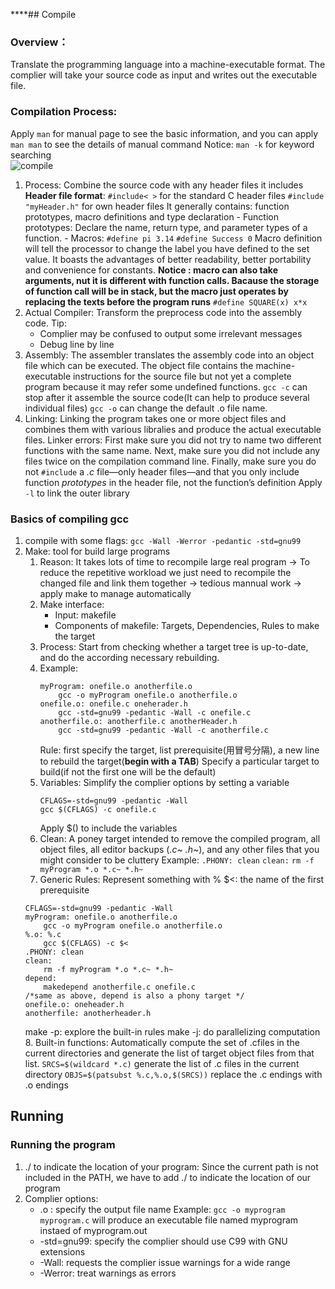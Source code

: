 ---
---

****## Compile
### Overview：
   Translate the programming language into a machine-executable format. The complier will take your source code as input and writes out the executable file.
### Compilation Process:
   Apply `man` for manual page to see the basic information, and you can apply `man man` to see the details of manual command
   Notice: `man -k` for keyword searching              
   ![compile](b1df820b36d19faf408e11cbd2f2014.png)
   1. Process:
     Combine the source code with any header files it includes
     **Header file format**:
     `#include< >` for the standard C header files
     `#include "myHeader.h"` for own header files
     It generally contains: function prototypes, macro definitions and type declaration
     - Function prototypes:
       Declare the name, return type, and parameter types of a function.
     - Macros:
       `#define pi 3.14` `#define Success 0`
       Macro definition will tell the processor to change the label you have defined to the set value. 
       It boasts the advantages of better readability, better portability and convenience for constants.
       **Notice : macro can also take arguments, nut it is different with function calls. Bacause the storage of function call will be in stack, but the macro just operates by replacing the texts before the program runs**
       `#define SQUARE(x) x*x`
   2. Actual Compiler:
      Transform the preprocess code into the assembly code.
      Tip:
      - Complier may be confused to output some irrelevant messages
      - Debug line by line
   3. Assembly:
      The assembler translates the assembly code into an object file which can be executed.
      The object file contains the machine-executable instructions for the source file but not yet a complete program because it may refer some undefined functions.
      `gcc -c` can stop after it assemble the source code(It can help to produce several individual files) 
      `gcc -o` can change the default .o file name.
   4. Linking:
      Linking the program takes one or more object files and combines them with various libralies and produce the actual executable files.
      Linker errors: 
      First make sure you did not try to name two different functions with the same name. Next, make sure you did not include any files twice on the compilation command line. Finally, make sure you do not `#include` a _.c_ file—only header files—and that you only include function _prototypes_ in the header file, not the function’s definition
      Apply `-l` to link the outer library

### Basics of compiling gcc
   1. compile with some flags:
     `gcc -Wall -Werror -pedantic -std=gnu99`
   2. Make: tool for build large programs
      1. Reason: It takes lots of time to recompile large real program -> To reduce the repetitive workload we just need to recompile the changed file and link them together -> tedious mannual work -> apply make to manage automatically
      2. Make interface:
         - Input: makefile
         - Components of makefile: Targets, Dependencies, Rules to make the target
	  3. Process:
	     Start from checking whether a target tree is up-to-date, and do the according necessary rebuilding.
	  4. Example:
	     ```
	     myProgram: onefile.o anotherfile.o
		     gcc -o myProgram onefile.o anotherfile.o
		 onefile.o: onefile.c oneherader.h
			 gcc -std=gnu99 -pedantic -Wall -c onefile.c
		 anotherfile.o: anotherfile.c anotherHeader.h
			 gcc -std=gnu99 -pedantic -Wall -c anotherfile.c
           ```
           Rule: first specify the target, list prerequisite(用冒号分隔), a new line to rebuild the target(**begin with a TAB**)
           Specify a particular target to build(if not the first one will be the default)
	  5. Variables:
	     Simplify the complier options by setting a variable
	     ```
		 CFLAGS=-std=gnu99 -pedantic -Wall
		 gcc $(CFLAGS) -c onefile.c 
		  ```
		  Apply $() to include the variables
	  6. Clean:
	     A poney target intended to remove the compiled program, all object files, all editor backups (*.c~ .h~*), and any other files that you might consider to be cluttery
	     Example:
	     `.PHONY: clean`
	     `clean:`
		     `rm -f myProgram *.o *.c~ *.h~`
	  7.  Generic Rules:
	     Represent something with %
	     $<: the name of the first prerequisite
	     ```
	     CFLAGS=-std=gnu99 -pedantic -Wall
	     myProgram: onefile.o anotherfile.o
		     gcc -o myProgram onefile.o anotherfile.o
		 %.o: %.c
			 gcc $(CFLAGS) -c $<
		 .PHONY: clean
		 clean:
			 rm -f myProgram *.o *.c~ *.h~
		 depend:
			 makedepend anotherfile.c onefile.c
		 /*same as above, depend is also a phony target */
		 onefile.o: oneheader.h
		 anotherfile: anotherheader.h
	     ```
	     make -p: explore the built-in rules
	     make -j: do parallelizing computation
	  8.  Built-in functions:
	     Automatically compute the set of .cfiles in the current directories and generate the list of target object files from that list.
	     `SRCS=$(wildcard *.c)`
	     generate the list of .c files in the current directory
	     `OBJS=$(patsubst %.c,%.o,$(SRCS))`
	     replace the .c endings with .o endings
	     
## Running
### Running the program
1. ./ to indicate the location of your program:
   Since the current path is not included in the PATH, we have to add ./ to indicate the location of our program
2. Complier options:
   - .o : specify the output file name
     Example: `gcc -o myprogram myprogram.c` will produce an executable file named myprogram instaed of myprogram.out
   - -std=gnu99:
     specify the complier should use C99 with GNU extensions
   - -Wall:
     requests the complier issue warnings for a wide range
   - -Werror:
     treat warnings as errors

 